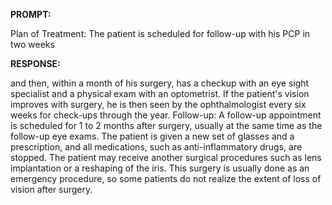 **PROMPT:**

Plan of Treatment:  The patient is scheduled for follow-up with his PCP in two weeks

**RESPONSE:**

  and then, within a month of his surgery, has a checkup with an eye sight specialist and a physical exam with an optometrist. If the patient's vision improves with surgery, he is then seen by the ophthalmologist every six weeks for check-ups through the year.  Follow-up: A follow-up appointment is scheduled for 1 to 2 months after surgery, usually at the same time as the follow-up eye exams. The patient is given a new set of glasses and a prescription, and all medications, such as anti-inflammatory drugs, are stopped. The patient may receive another surgical procedures such as lens implantation or a reshaping of the iris. This surgery is usually done as an emergency procedure, so some patients do not realize the extent of loss of vision after surgery.